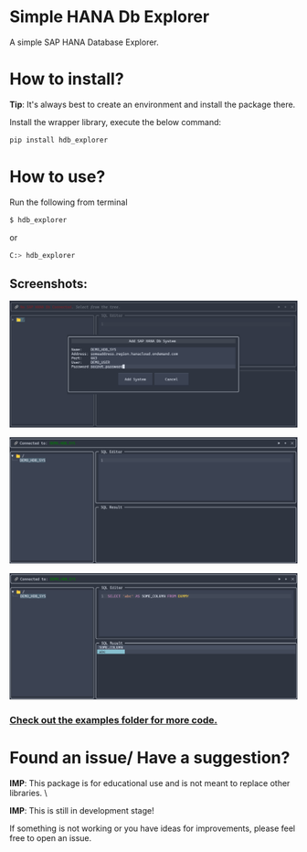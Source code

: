 Simple HANA Db Explorer
=======================

A simple SAP HANA Database Explorer.

# How to install?
**Tip**: It's always best to create an environment and install the package there.

Install the wrapper library, execute the below command:
```bash
pip install hdb_explorer
```
# How to use?
Run the following from terminal
```bash
$ hdb_explorer
```
or
```bash
C:> hdb_explorer
```
## Screenshots:
![image](./add_sys.png)

![image](./connected.png)

![image](./sql.png)

### [Check out the examples folder for more code.](https://github.com/praveen-nair/genai_wrapper/tree/master/examples)

# Found an issue/ Have a suggestion?
**IMP**: This package is for educational use and is not meant to replace other libraries. \

**IMP**: This is still in development stage!

If something is not working or you have ideas for improvements, please feel free to open an issue.
